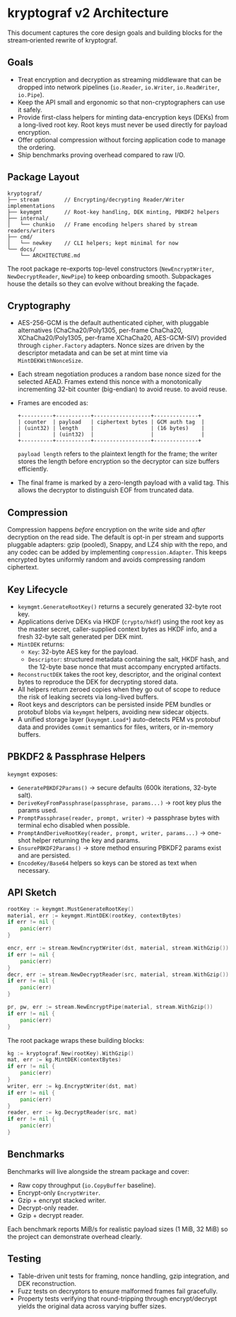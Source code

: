 # kryptograf v2 Architecture

This document captures the core design goals and building blocks for the
stream‑oriented rewrite of kryptograf.

## Goals

- Treat encryption and decryption as streaming middleware that can be dropped
  into network pipelines (`io.Reader`, `io.Writer`, `io.ReadWriter`,
  `io.Pipe`).
- Keep the API small and ergonomic so that non-cryptographers can use it
  safely.
- Provide first-class helpers for minting data-encryption keys (DEKs) from a
  long-lived root key. Root keys must never be used directly for payload
  encryption.
- Offer optional compression without forcing application code to manage the
  ordering.
- Ship benchmarks proving overhead compared to raw I/O.

## Package Layout

```
kryptograf/
├── stream        // Encrypting/decrypting Reader/Writer implementations
├── keymgmt       // Root-key handling, DEK minting, PBKDF2 helpers
├── internal/
│   └── chunkio   // Frame encoding helpers shared by stream readers/writers
├── cmd/
│   └── newkey    // CLI helpers; kept minimal for now
└── docs/
    └── ARCHITECTURE.md
```

The root package re-exports top-level constructors (`NewEncryptWriter`,
`NewDecryptReader`, `NewPipe`) to keep onboarding smooth. Subpackages house the
details so they can evolve without breaking the façade.

## Cryptography

- AES-256-GCM is the default authenticated cipher, with pluggable alternatives
  (ChaCha20/Poly1305, per-frame ChaCha20, XChaCha20/Poly1305, per-frame
  XChaCha20, AES-GCM-SIV) provided through
  `cipher.Factory` adapters. Nonce sizes are driven by the descriptor metadata
  and can be set at mint time via `MintDEKWithNonceSize`.
- Each stream negotiation produces a random base nonce sized for the selected
  AEAD. Frames extend this nonce with a monotonically incrementing 32-bit
  counter (big-endian) to avoid reuse.
  to avoid reuse.
- Frames are encoded as:

  ```
  +----------+-----------+------------------+--------------+
  | counter  | payload   | ciphertext bytes | GCM auth tag  |
  | (uint32) | length    |                  | (16 bytes)    |
  |          | (uint32)  |                  |               |
  +----------+-----------+------------------+--------------+
  ```

  `payload length` refers to the plaintext length for the frame; the writer
  stores the length before encryption so the decryptor can size buffers
  efficiently.

- The final frame is marked by a zero-length payload with a valid tag. This
  allows the decryptor to distinguish EOF from truncated data.

## Compression

Compression happens *before* encryption on the write side and *after*
decryption on the read side. The default is opt-in per stream and supports
pluggable adapters: gzip (pooled), Snappy, and LZ4 ship with the repo, and any
codec can be added by implementing `compression.Adapter`. This keeps encrypted
bytes uniformly random and avoids compressing random ciphertext.

## Key Lifecycle

- `keymgmt.GenerateRootKey()` returns a securely generated 32-byte root key.
- Applications derive DEKs via HKDF (`crypto/hkdf`) using the root key as the
  master secret, caller-supplied context bytes as HKDF info, and a fresh
  32-byte salt generated per DEK mint.
- `MintDEK` returns:
  - `Key`: 32-byte AES key for the payload.
  - `Descriptor`: structured metadata containing the salt, HKDF hash, and the
    12-byte base nonce that must accompany encrypted artifacts.
- `ReconstructDEK` takes the root key, descriptor, and the original context
  bytes to reproduce the DEK for decrypting stored data.
- All helpers return zeroed copies when they go out of scope to reduce the risk
  of leaking secrets via long-lived buffers.
- Root keys and descriptors can be persisted inside PEM bundles or protobuf
  blobs via `keymgmt` helpers, avoiding new sidecar objects.
- A unified storage layer (`keymgmt.Load*`) auto-detects PEM vs protobuf data
  and provides `Commit` semantics for files, writers, or in-memory buffers.

## PBKDF2 & Passphrase Helpers

`keymgmt` exposes:

- `GeneratePBKDF2Params()` → secure defaults (600k iterations, 32-byte salt).
- `DeriveKeyFromPassphrase(passphrase, params...)` → root key plus the params used.
- `PromptPassphrase(reader, prompt, writer)` → passphrase bytes with terminal echo disabled when possible.
- `PromptAndDeriveRootKey(reader, prompt, writer, params...)` → one-shot helper returning the key and params.
- `EnsurePBKDF2Params()` → store method ensuring PBKDF2 params exist and are persisted.
- `EncodeKey/Base64` helpers so keys can be stored as text when necessary.

## API Sketch

```go
rootKey := keymgmt.MustGenerateRootKey()
material, err := keymgmt.MintDEK(rootKey, contextBytes)
if err != nil {
	panic(err)
}

encr, err := stream.NewEncryptWriter(dst, material, stream.WithGzip())
if err != nil {
	panic(err)
}
decr, err := stream.NewDecryptReader(src, material, stream.WithGzip())
if err != nil {
	panic(err)
}

pr, pw, err := stream.NewEncryptPipe(material, stream.WithGzip())
if err != nil {
	panic(err)
}
```

The root package wraps these building blocks:

```go
kg := kryptograf.New(rootKey).WithGzip()
mat, err := kg.MintDEK(contextBytes)
if err != nil {
	panic(err)
}
writer, err := kg.EncryptWriter(dst, mat)
if err != nil {
	panic(err)
}
reader, err := kg.DecryptReader(src, mat)
if err != nil {
	panic(err)
}
```

## Benchmarks

Benchmarks will live alongside the stream package and cover:

- Raw copy throughput (`io.CopyBuffer` baseline).
- Encrypt-only `EncryptWriter`.
- Gzip + encrypt stacked writer.
- Decrypt-only reader.
- Gzip + decrypt reader.

Each benchmark reports MiB/s for realistic payload sizes (1 MiB, 32 MiB) so the
project can demonstrate overhead clearly.

## Testing

- Table-driven unit tests for framing, nonce handling, gzip integration, and
  DEK reconstruction.
- Fuzz tests on decryptors to ensure malformed frames fail gracefully.
- Property tests verifying that round-tripping through encrypt/decrypt yields
  the original data across varying buffer sizes.
